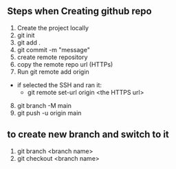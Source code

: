 ## Steps when Creating github repo

1. Create the project locally
2. git init
3. git add .
4. git commit -m "message"
5. create remote repository
6. copy the remote repo url (HTTPs)
7. Run git remote add origin <HTTPS URL>

- if selected the SSH and ran it:
  - git remote set-url origin \<the HTTPS url\>

8. git branch -M main
9. git push -u origin main

## to create new branch and switch to it

1. git branch \<branch name\>
2. git checkout \<branch name\>
